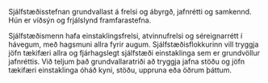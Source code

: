 Sjálfstæðisstefnan grundvallast á frelsi og ábyrgð, jafnrétti og samkennd. Hún er víðsýn og frjálslynd framfarastefna.

Sjálfstæðismenn hafa einstaklingsfrelsi, atvinnufrelsi og séreignarrétt í hávegum, með hagsmuni allra fyrir augum. Sjálfstæðisflokkurinn vill tryggja jöfn tækifæri allra og fjárhagslegt sjálfstæði einstaklinga sem er grundvöllur jafnréttis. Við teljum það grundvallaratriði að tryggja jafna stöðu og jöfn tækifæri einstaklinga óháð kyni, stöðu, uppruna eða öðrum þáttum.